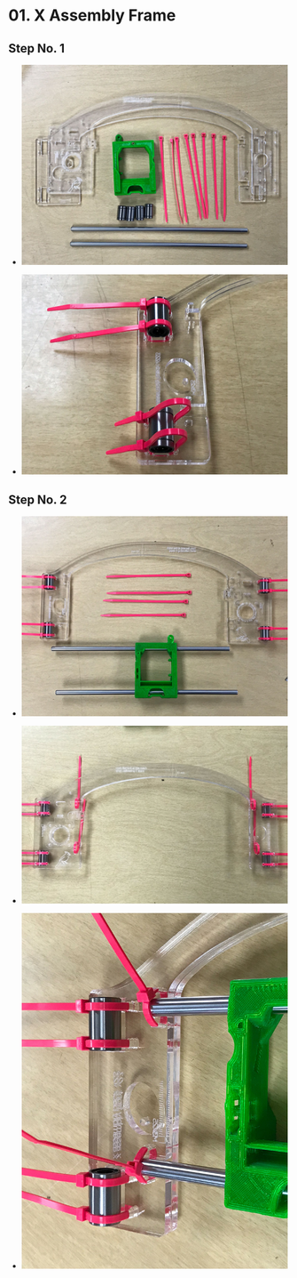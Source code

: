 # 01. X Assembly Frame

## Step No. 1

- ![](assets/x-axis/JB2e_x-axis-01.jpg)

- ![](assets/x-axis/JB2e_x-axis-02.jpg)

## Step No. 2

- ![](assets/x-axis/JB2e_x-axis-03.jpg)

- ![](assets/x-axis/JB2e_x-axis-04.jpg)

- ![](assets/x-axis/JB2e_x-axis-05.jpg)
